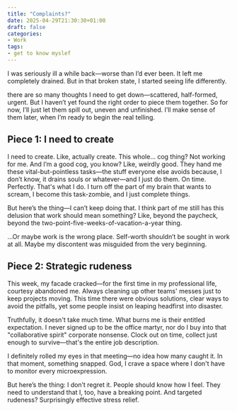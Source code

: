 ```yaml
---
title: "Complaints?"
date: 2025-04-29T21:30:30+01:00
draft: false
categories:
- Work
tags: 
- get to know myslef
---
```

I was seriously ill a while back—worse than I’d ever been. It left me completely drained. But in that broken state, I started seeing life differently. 

there are so many thoughts I need to get down—scattered, half-formed, urgent. But I haven’t yet found the right order to piece them together. So for now, I’ll just let them spill out, uneven and unfinished. I’ll make sense of them later, when I’m ready to begin the real telling.

## Piece 1: I need to create
I need to create. Like, actually create. This whole… cog thing? Not working for me. And I’m a good cog, you know? Like, weirdly good. They hand me these vital-but-pointless tasks—the stuff everyone else avoids because, I don’t know, it drains souls or whatever—and I just do them. On time. Perfectly. That's what I do. I turn off the part of my brain that wants to scream, I become this task-zombie, and I just complete things.

But here’s the thing—I can’t keep doing that. I think part of me still has this delusion that work should mean something? Like, beyond the paycheck, beyond the two-point-five-weeks-of-vacation-a-year thing. 

…Or maybe work is the wrong place. Self-worth shouldn’t be sought in work at all. Maybe my discontent was misguided from the very beginning.


## Piece 2: Strategic rudeness
This week, my facade cracked—for the first time in my professional life, courtesy abandoned me. Always cleaning up other teams' messes just to keep projects moving. This time there were obvious solutions, clear ways to avoid the pitfalls, yet some people insist on leaping headfirst into disaster.

Truthfully, it doesn't take much time. What burns me is their entitled expectation. I never signed up to be the office martyr, nor do I buy into that "collaborative spirit" corporate nonsense. Clock out on time, collect just enough to survive—that's the entire job description.

I definitely rolled my eyes in that meeting—no idea how many caught it. In that moment, something snapped. God, I crave a space where I don't have to monitor every microexpression. 

But here’s the thing: I don’t regret it. People should know how I feel. They need to understand that I, too, have a breaking point. And targeted rudeness? Surprisingly effective stress relief.




